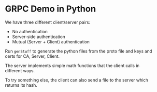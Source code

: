 # GRPC Demo in Python 

We have three different client/server pairs:

- No authentication
- Server-side authentication
- Mutual (Server + Client) authentication

Run `genStuff` to generate the python files from the proto file and keys and certs for CA, Server, Client.

The server implements simple math functions that the client calls in different ways.

To try something else, the client can also send a file to the server which returns its hash.
